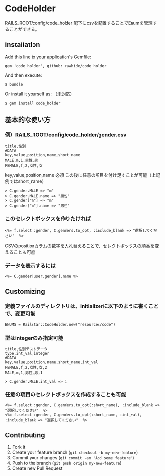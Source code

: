 # CodeHolder

RAILS_ROOT/config/code_holder 配下にcsvを配置することでEnumを管理することができる。

## Installation

Add this line to your application's Gemfile:

    gem 'code_holder', github: rawhide/code_holder

And then execute:

    $ bundle

Or install it yourself as: （未対応）

    $ gem install code_holder

## 基本的な使い方

### 例）RAILS_ROOT/config/code_holder/gender.csv

    title,性別
    #DATA
    key,value,position,name,short_name
    MALE,m,1,男性,男
    FEMALE,f,2,女性,女

key,value,position,name 必須
この後に任意の項目を付け足すことが可能（上記例ではshort_name）

    > C.gender.MALE => "m"
    > C.gender.MALE.name => "男性"
    > C.gender["m"] => "m"
    > C.gender["m"].name => "男性"

### このセレクトボックスを作りたければ

    <%= f.select :gender, C.genders.to_opt, :include_blank => "選択してください"  %>

CSVのpositionカラムの数字を入れ替えることで、セレクトボックスの順番を変えることも可能

### データを表示するには

    <%= C.gender[user.gender].name %>

## Customizing

###  定義ファイルのディレクトリは、initializerに以下のように書くことで、変更可能

    ENUMS = Railstar::CodeHolder.new("resources/code")

### 型はintegerのみ指定可能

    title,性別テストデータ
    type,int_val,integer
    #DATA
    key,value,position,name,short_name,int_val
    FEMALE,f,2,女性,女,2
    MALE,m,1,男性,男,1

    > C.gender.MALE.int_val => 1

### 任意の項目のセレクトボックスを作成することも可能

    <%= f.select :gender, C.genders.to_opt(:short_name), :include_blank => "選択してください"  %>
    <%= f.select :gender, C.genders.to_opt(:short_name, :int_val), :include_blank => "選択してください"  %>

## Contributing

1. Fork it
2. Create your feature branch (`git checkout -b my-new-feature`)
3. Commit your changes (`git commit -am 'Add some feature'`)
4. Push to the branch (`git push origin my-new-feature`)
5. Create new Pull Request
